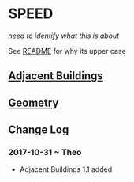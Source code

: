 
# SPEED

_need to identify what this is about_

See [README]( https://en.wikipedia.org/wiki/README ) for why its upper case


## [Adjacent Buildings]( http://www.ladybug.tools/spider/sandbox/speed-specification/adjacent-buildings.html )

## [Geometry]( http://www.ladybug.tools/spider/sandbox/speed-specification/shape-geometry.html )


## Change Log

### 2017-10-31 ~ Theo

* Adjacent Buildings 1.1 added
